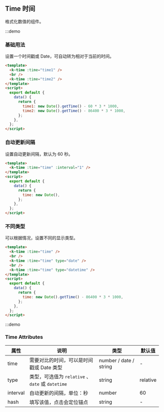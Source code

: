 ## Time 时间

格式化数值的组件。

:::demo

### 基础用法

设置一个时间戳或 Date，可自动转为相对于当前的时间。

```html
<template>
  <k-time :time="time1" />
  <br />
  <k-time :time="time2" />
</template>
<script>
  export default {
    data() {
      return {
        time1: new Date().getTime() - 60 * 3 * 1000,
        time2: new Date().getTime() - 86400 * 3 * 1000,
      };
    },
  };
</script>
```

### 自动更新间隔

设置自动更新间隔，默认为 60 秒。

```html
<template>
  <k-time :time="time" :interval="1" />
</template>
<script>
  export default {
    data() {
      return {
        time: new Date(),
      };
    },
  };
</script>
```

### 不同类型

可以根据情况，设置不同的显示类型。

```html
<template>
  <k-time :time="time" />
  <br />
  <k-time :time="time" type="date" />
  <br />
  <k-time :time="time" type="datetime" />
</template>
<script>
  export default {
    data() {
      return {
        time: new Date().getTime() - 86400 * 3 * 1000,
      };
    },
  };
</script>
```

:::demo

### Time Attributes

| 属性     | 说明                                             | 类型                   | 默认值   |
| -------- | ------------------------------------------------ | ---------------------- | -------- |
| time     | 需要对比的时间，可以是时间戳或 Date 类型         | number / date / string | -        |
| type     | 类型，可选值为 `relative` 、`date` 或 `datetime` | string                 | relative |
| interval | 自动更新的间隔，单位：秒                         | number                 | 60       |
| hash     | 填写该值，点击会定位锚点                         | string                 | -        |
